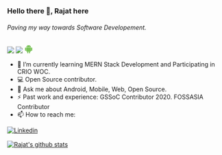 ### Hello there 👋, Rajat here 
###### Paving my way towards Software Developement.
<code><img height="20" src="https://user-images.githubusercontent.com/42747200/46140125-da084900-c26d-11e8-8ea7-c45ae6306309.png"></code>
<code><img height="20" src="https://e7.pngegg.com/pngimages/785/145/png-clipart-java-development-kit-software-development-kit-computer-programming-computer-icons-programming-language-icon-text-logo-thumbnail.png"></code>
<code><img height="20" src="https://raw.githubusercontent.com/github/explore/80688e429a7d4ef2fca1e82350fe8e3517d3494d/topics/android/android.png"></code>



- 🔭 I’m currently learning MERN Stack Development and Participating in CRIO WOC.
- 💻 Open Source contributor.
- 💬 Ask me about Android, Mobile, Web, Open Source.
- ⚡ Past work and experience: GSSoC Contributor 2020. FOSSASIA Contributor
- 📫 How to reach me:

[![Linkedin](https://img.shields.io/badge/LinkedIn-blue.svg?style=for-the-badge&logo=linkedin)](https://www.linkedin.com/in/991rajat/)

<a href="https://github.com/991rajat">
 <img align="center" src="https://github-readme-stats.vercel.app/api?username=991rajat&show_icons=true&theme=dracula&line_height=27" alt="Rajat's github stats"/>
</a>

